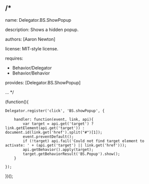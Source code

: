 /*
---

name: Delegator.BS.ShowPopup

description: Shows a hidden popup.

authors: [Aaron Newton]

license: MIT-style license.

requires:
 - Behavior/Delegator
 - Behavior/Behavior

provides: [Delegator.BS.ShowPopup]

...
*/

(function(){



	Delegator.register('click', 'BS.showPopup', {

		handler: function(event, link, api){
			var target = api.get('target') ? link.getElement(api.get('target')) : document.id(link.get('href').split("#")[1]);
			event.preventDefault();
			if (!target) api.fail('Could not find target element to activate: ' + (api.get('target') || link.get('href')));
			api.getBehavior().apply(target);
			target.getBehaviorResult('BS.Popup').show();
		}

	});

})();